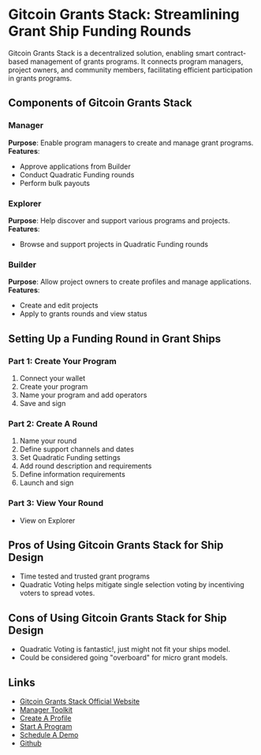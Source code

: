 # Gitcoin Grants Stack: Streamlining Grant Ship Funding Rounds

Gitcoin Grants Stack is a decentralized solution, enabling smart contract-based management of grants programs. It connects program managers, project owners, and community members, facilitating efficient participation in grants programs.

## Components of Gitcoin Grants Stack

### Manager
**Purpose**: Enable program managers to create and manage grant programs.
**Features**:
- Approve applications from Builder
- Conduct Quadratic Funding rounds
- Perform bulk payouts

### Explorer
**Purpose**: Help discover and support various programs and projects.
**Features**:
- Browse and support projects in Quadratic Funding rounds

### Builder
**Purpose**: Allow project owners to create profiles and manage applications.
**Features**:
- Create and edit projects
- Apply to grants rounds and view status

## Setting Up a Funding Round in Grant Ships

### Part 1: Create Your Program
1. Connect your wallet
2. Create your program
3. Name your program and add operators
4. Save and sign

### Part 2: Create A Round
1. Name your round
2. Define support channels and dates
3. Set Quadratic Funding settings
4. Add round description and requirements
5. Define information requirements
6. Launch and sign

### Part 3: View Your Round
- View on Explorer

## Pros of Using Gitcoin Grants Stack for Ship Design

- Time tested and trusted grant programs
- Quadratic Voting helps mitigate single selection voting by incentiving voters to spread votes.

## Cons of Using Gitcoin Grants Stack for Ship Design

- Quadratic Voting is fantastic!, just might not fit your ships model.
- Could be considered going "overboard" for micro grant models.

## Links

- [Gitcoin Grants Stack Official Website](https://www.gitcoin.co/grants-stack)
- [Manager Toolkit](https://manager-toolkit.super.site/)
- [Create A Profile](https://builder.gitcoin.co/)
- [Start A Program](https://manager.gitcoin.co/)
- [Schedule A Demo](https://z13p2cf7n7b.typeform.com/to/ZR5fKsjy?typeform-source=www.gitcoin.co)
- [Github](https://github.com/gitcoinco/grants-stack)
